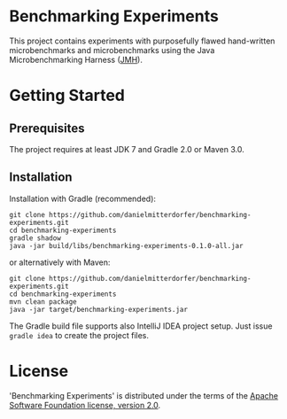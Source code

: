 Benchmarking Experiments
========================

This project contains experiments with purposefully flawed hand-written microbenchmarks and microbenchmarks using the Java Microbenchmarking Harness ([JMH](http://openjdk.java.net/projects/code-tools/jmh)).

# Getting Started

## Prerequisites

The project requires at least JDK 7 and Gradle 2.0 or Maven 3.0.

## Installation

Installation with Gradle (recommended):

```
git clone https://github.com/danielmitterdorfer/benchmarking-experiments.git
cd benchmarking-experiments
gradle shadow
java -jar build/libs/benchmarking-experiments-0.1.0-all.jar
```

or alternatively with Maven:

```
git clone https://github.com/danielmitterdorfer/benchmarking-experiments.git
cd benchmarking-experiments
mvn clean package
java -jar target/benchmarking-experiments.jar
```

The Gradle build file supports also IntelliJ IDEA project setup. Just issue `gradle idea` to create the project files.

# License

'Benchmarking Experiments' is distributed under the terms of the [Apache Software Foundation license, version 2.0](http://www.apache.org/licenses/LICENSE-2.0.html).